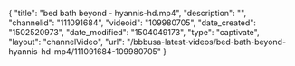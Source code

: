 {
    "title": "bed bath  beyond - hyannis-hd.mp4",
    "description": "",
    "channelid": "111091684",
    "videoid": "109980705",
    "date_created": "1502520973",
    "date_modified": "1504049173",
    "type": "captivate",
    "layout": "channelVideo",
    "url": "\/bbbusa-latest-videos\/bed-bath-beyond-hyannis-hd-mp4\/111091684-109980705"
}